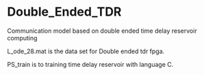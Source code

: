 # Double_Ended_TDR
Communication model based on double ended time delay reservoir computing

L_ode_28.mat is the data set for Double ended tdr fpga.

PS_train is to training time delay reservoir with language C.
